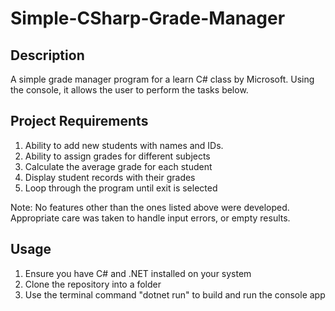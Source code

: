 # Simple-CSharp-Grade-Manager

## Description
A simple grade manager program for a learn C# class by Microsoft. Using the console, it allows the user to perform the tasks below.

## Project Requirements
1. Ability to add new students with names and IDs.
2. Ability to assign grades for different subjects
3. Calculate the average grade for each student
4. Display student records with their grades
5. Loop through the program until exit is selected

Note: No features other than the ones listed above were developed.
Appropriate care was taken to handle input errors, or empty results.

## Usage
1. Ensure you have C# and .NET installed on your system
2. Clone the repository into a folder
3. Use the terminal command "dotnet run" to build and run the console app